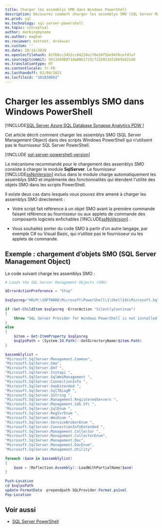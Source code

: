 ```yaml
---
title: Charger les assemblys SMO dans Windows PowerShell
description: Découvrez comment charger les assemblys SMO (SQL Server Management Object) dans des scripts Windows PowerShell qui n’utilisent pas le fournisseur SQL Server PowerShell.
ms.prod: sql
ms.technology: sql-server-powershell
ms.topic: conceptual
author: markingmyname
ms.author: maghan
ms.reviewer: matteot, drskwier
ms.custom: ''
ms.date: 10/14/2020
ms.openlocfilehash: 81fb0cc3452cc04228e1f0e34f5be94f6cefd7af
ms.sourcegitcommit: 9413ddd8071da8861715c721b923e52669a921d8
ms.translationtype: HT
ms.contentlocale: fr-FR
ms.lasthandoff: 03/04/2021
ms.locfileid: "101838062"
---
```

# <a name="load-the-smo-assemblies-in-windows-powershell"></a>Charger les assemblys SMO dans Windows PowerShell

[!INCLUDE[SQL Server Azure SQL Database Synapse Analytics PDW ](../includes/applies-to-version/sql-asdb-asdbmi-asa-pdw.md)]

Cet article décrit comment charger les assemblys SMO (SQL Server Management Object) dans des scripts Windows PowerShell qui n’utilisent pas le fournisseur SQL Server PowerShell.  

[!INCLUDE [sql-server-powershell-version](../includes/sql-server-powershell-version.md)]

Le mécanisme recommandé pour le chargement des assemblys SMO consiste à charger le module **SqlServer**. Le fournisseur [!INCLUDE[ssNoVersion](../includes/ssnoversion-md.md)] inclus dans le module charge automatiquement les assemblys SMO et implémente des fonctionnalités qui étendent l'utilité des objets SMO dans les scripts PowerShell.

Il existe deux cas dans lesquels vous pouvez être amené à charger les assemblys SMO directement :  

- Votre script fait référence à un objet SMO avant la première commande faisant référence au fournisseur ou aux applets de commande des composants logiciels enfichables [!INCLUDE[ssNoVersion](../includes/ssnoversion-md.md)] .  

- Vous souhaitez porter du code SMO à partir d’un autre langage, par exemple C# ou Visual Basic, qui n’utilise pas le fournisseur ou les applets de commande.  

## <a name="example-loading-the-sql-server-management-objects"></a>Exemple : chargement d’objets SMO (SQL Server Management Object)

Le code suivant charge les assemblys SMO :  

```powershell
# Loads the SQL Server Management Objects (SMO)  

$ErrorActionPreference = "Stop"
  
$sqlpsreg="HKLM:\SOFTWARE\Microsoft\PowerShell\1\ShellIds\Microsoft.SqlServer.Management.PowerShell.sqlps"  
  
if (Get-ChildItem $sqlpsreg -ErrorAction "SilentlyContinue")  
{  
    throw "SQL Server Provider for Windows PowerShell is not installed."  
}  
else  
{  
    $item = Get-ItemProperty $sqlpsreg  
    $sqlpsPath = [System.IO.Path]::GetDirectoryName($item.Path)  
}  
  
$assemblylist =
"Microsoft.SqlServer.Management.Common",  
"Microsoft.SqlServer.Smo",  
"Microsoft.SqlServer.Dmf ",  
"Microsoft.SqlServer.Instapi ",  
"Microsoft.SqlServer.SqlWmiManagement ",  
"Microsoft.SqlServer.ConnectionInfo ",  
"Microsoft.SqlServer.SmoExtended ",  
"Microsoft.SqlServer.SqlTDiagM ",  
"Microsoft.SqlServer.SString ",  
"Microsoft.SqlServer.Management.RegisteredServers ",  
"Microsoft.SqlServer.Management.Sdk.Sfc ",  
"Microsoft.SqlServer.SqlEnum ",  
"Microsoft.SqlServer.RegSvrEnum ",  
"Microsoft.SqlServer.WmiEnum ",  
"Microsoft.SqlServer.ServiceBrokerEnum ",  
"Microsoft.SqlServer.ConnectionInfoExtended ",  
"Microsoft.SqlServer.Management.Collector ",  
"Microsoft.SqlServer.Management.CollectorEnum",  
"Microsoft.SqlServer.Management.Dac",  
"Microsoft.SqlServer.Management.DacEnum",  
"Microsoft.SqlServer.Management.Utility"  
  
foreach ($asm in $assemblylist)  
{  
    $asm = [Reflection.Assembly]::LoadWithPartialName($asm)  
}  
  
Push-Location  
cd $sqlpsPath  
update-FormatData -prependpath SQLProvider.Format.ps1xml
Pop-Location  
```

## <a name="see-also"></a>Voir aussi

- [SQL Server PowerShell](sql-server-powershell.md)